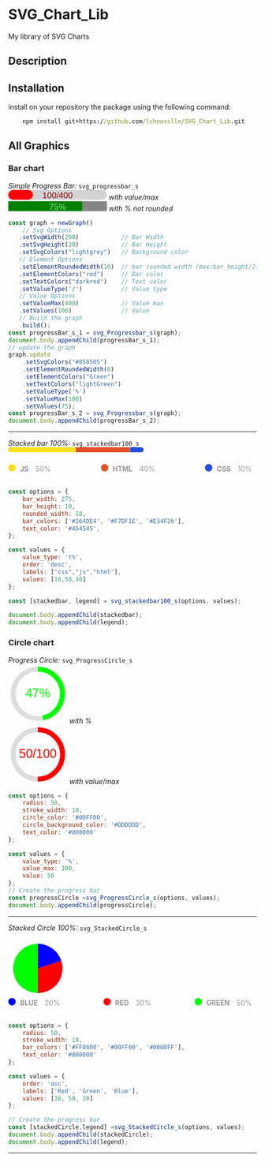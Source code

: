 # SVG_Chart_Lib
My library of SVG Charts 

## Description

## Installation

install on your repository the package using the following command:
```cmd
    npm install git+https://github.com/lchouville/SVG_Chart_Lib.git
```

## All Graphics

### Bar chart
*Simple Progress Bar:* `svg_progressbar_s`<br>
<svg width="200" height="20">
    <rect width="200" height="20" fill="lightgray" rx="10" ry="10"></rect>
    <rect width="50" height="20" fill="red" rx="10" ry="10"></rect>
    <text x="100" fill="darkred" font-family="sans-serif" text-anchor="middle" font-size="17" y="16.8">
        100/400
    </text>
</svg> *with value/max*<br>
<svg width="200" height="20">
    <rect width="200" height="20" fill="#858585" rx="0" ry="0"></rect>
    <rect width="150" height="20" fill="Green" rx="0" ry="0"></rect>
    <text x="100" fill="lightGreen" font-family="sans-serif" text-anchor="middle" font-size="17" y="16.8">
        75%
    </text>
</svg> *with % not rounded*<br>

```js
const graph = newGraph()
    // Svg Options
   .setSvgWidth(200)            // Bar Width
   .setSvgHeight(20)            // Bar Height
   .setSvgColors("lightgrey")   // Background color
   // Element Options
   .setElementRoundedWidth(10)  // bar rounded width (max:bar_height/2)
   .setElementColors("red")     // Bar color
   .setTextColors("darkred")    // Text color
   .setValueType('/')           // Value type
   // Value Options
   .setValueMax(400)            // Value max
   .setValues(100)              // Value
   // Build the graph
   .build();
const progressBar_s_1 = svg_Progressbar_s(graph);
document.body.appendChild(progressBar_s_1);
// update the graph
graph.update
    .setSvgColors("#858585")
    .setElementRoundedWidth(0)
    .setElementColors("Green")
    .setTextColors("lightGreen")
    .setValueType('%')   
    .setValueMax(100)  
    .setValues(75);
const progressBar_s_2 = svg_Progressbar_s(graph);
document.body.appendChild(progressBar_s_2);
```
---

*Stacked bar 100%:* `svg_stackedbar100_s`<br>
<svg width="275" height="20">
    <rect width="275" height="10" fill="darkgrey" rx="5" ry="5"></rect>
    <path d="   M5,0
                H136.5
                V10
                H5
                A5,5 0 0,1 0,5
                V5
                A5,5 0 0,1 5,0
                Z
            " fill="#F7DF1E">
    </path>
    <path d="   M137.5,0
                H246.5
                V10
                H137.5
                Z
            " fill="#E34F26">
    </path>
    <path d="
                M247.5,0
                H269
                A5,5 0 0,1 274,5
                V5
                A5,5 0 0,1 269,10
                H247.5
                Z
            " fill="#264DE4">
    </path>
</svg>
<div class="legend" style="width: auto; display: flex; flex-flow: wrap; place-content: center space-between; align-items: center;">
    <div class="legend-item">
        <span style="display: inline-block; width: 15px; height: 15px; margin-right: 5px; border-radius: 50%; background-color: rgb(247, 223, 30);">
        </span>
        <span style="display: inline-block; width: auto; height: 15px; margin-right: 10px; font-weight: bold; color: rgb(150, 150, 150);">
            JS 
        </span>
        <span style="display: inline-block; width: auto; height: 15px; margin-right: 10px; color: rgb(150, 150, 150);">
            50%
        </span>
    </div>
    <div class="legend-item">
        <span style="display: inline-block; width: 15px; height: 15px; margin-right: 5px; border-radius: 50%; background-color: rgb(227, 79, 38);">
        </span>
        <span style="display: inline-block; width: auto; height: 15px; margin-right: 10px; font-weight: bold; color: rgb(150, 150, 150);">
            HTML 
        </span>
        <span style="display: inline-block; width: auto; height: 15px; margin-right: 10px; color: rgb(150, 150, 150);">
            40%
        </span>
    </div>
    <div class="legend-item">
        <span style="display: inline-block; width: 15px; height: 15px; margin-right: 5px; border-radius: 50%; background-color: rgb(38, 77, 228);">
        </span>
        <span style="display: inline-block; width: auto; height: 15px; margin-right: 10px; font-weight: bold; color: rgb(150, 150, 150);">
            CSS 
        </span>
        <span style="display: inline-block; width: auto; height: 15px; margin-right: 10px; color: rgb(150, 150, 150);">
            10%
        </span>
    </div>
</div><br>

```js
const options = {
    bar_width: 275,
    bar_height: 10,
    rounded_width: 10,
    bar_colors: ['#264DE4', '#F7DF1E', '#E34F26'],
    text_color: '#454545',
};

const values = {
    value_type: 't%',
    order: 'desc',
    labels: ["css","js","html"],
    values: [10,50,40]
};

const [stackedbar, legend] = svg_stackedbar100_s(options, values);

document.body.appendChild(stackedbar);
document.body.appendChild(legend);
```

### Circle chart

*Progress Circle:* `svg_ProgressCircle_s`<br>
<svg width="120" height="120">
    <circle cx="60" cy="60" r="50" stroke="#DDDDDD" stroke-width="10" fill="none"></circle>
    <circle cx="60" cy="60" r="50" stroke="#00FF00" stroke-width="10" fill="none" stroke-dasharray="314.1592653589793" stroke-dashoffset="167.55160819145564" transform="rotate(-90 60 60)"></circle>
    <text x="60" y="60" fill="#00FF00" font-family="sans-serif" font-size="25" dominant-baseline="middle" text-anchor="middle">
        47%
    </text>
</svg> *with %*<br>
<svg width="120" height="120">
    <circle cx="60" cy="60" r="50" stroke="#DDDDDD" stroke-width="10" fill="none"></circle>
    <circle cx="60" cy="60" r="50" stroke="red" stroke-width="10" fill="none" stroke-dasharray="314.1592653589793" stroke-dashoffset="157.07963267948966" transform="rotate(-90 60 60)"></circle>
    <text x="60" y="60" fill="red" font-family="sans-serif" font-size="25" dominant-baseline="middle" text-anchor="middle">
        50/100
    </text>
</svg> *with value/max*<br>

```js
const options = {
    radius: 50,
    stroke_width: 10,
    circle_color: '#00FF00',
    circle_background_color: '#DDDDDD',
    text_color: '#000000'
};

const values = {
    value_type: '%',
    value_max: 100,
    value: 50
};
// Create the progress bar
const progressCircle =svg_ProgressCircle_s(options, values);
document.body.appendChild(progressCircle);
```

---

*Stacked Circle 100%:* `svg_StackedCircle_s`<br>

<svg width="120" height="120">
    <path d="
            M 60,60
            L 60,10
            A 50,50 0 0,1 107.55282581475768,44.54915028125263
            Z
        " fill="#0000FF">
    </path>
    <path d="
            M 60,60
            L 107.55282581475768,44.54915028125263
            A 50,50 0 0,1 60,110
            Z
        " fill="#FF0000">
    </path>
    <path d="
            M 60,60
            L 60,110
            A 50,50 0 0,1 59.99999999999999,10
            Z
        " fill="#00FF00">
    </path>
</svg>

<div  class="legend" style="display: flex; flex-flow: wrap; place-content: center space-between; align-items: center;">
    <div class="legend-item">
        <span style="display: inline-block; width: 15px; height: 15px; margin-right: 5px; border-radius: 50%; background-color: rgb(0, 0, 255);"></span>
        <span style="display: inline-block; width: auto; height: 15px; margin-right: 10px; font-weight: bold; color: rgb(150, 150, 150);">
            BLUE 
        </span>
        <span style="display: inline-block; width: auto; height: 15px; margin-right: 10px; color: rgb(150, 150, 150);">
            20%
        </span>
    </div>
    <div class="legend-item">
        <span style="display: inline-block; width: 15px; height: 15px; margin-right: 5px; border-radius: 50%; background-color: rgb(255, 0, 0);"></span>
        <span style="display: inline-block; width: auto; height: 15px; margin-right: 10px; font-weight: bold; color: rgb(150, 150, 150);">
            RED 
        </span>
        <span style="display: inline-block; width: auto; height: 15px; margin-right: 10px; color: rgb(150, 150, 150);">
            30%
        </span>
    </div>
    <div class="legend-item">
        <span style="display: inline-block; width: 15px; height: 15px; margin-right: 5px; border-radius: 50%; background-color: rgb(0, 255, 0);"></span>
        <span style="display: inline-block; width: auto; height: 15px; margin-right: 10px; font-weight: bold; color: rgb(150, 150, 150);">
            GREEN 
        </span>
        <span style="display: inline-block; width: auto; height: 15px; margin-right: 10px; color: rgb(150, 150, 150);">
            50%
        </span>
    </div>
</div><br>

```js
const options = {
    radius: 50,
    stroke_width: 10,
    bar_colors: ['#FF0000', '#00FF00', '#0000FF'],
    text_color: '#000000'
};

const values = {
    order: 'asc',
    labels: ['Red', 'Green', 'Blue'],
    values: [30, 50, 20]
};

// Create the progress bar
const [stackedCircle,legend] =svg_StackedCircle_s(options, values);
document.body.appendChild(stackedCircle);
document.body.appendChild(legend);
```
---
